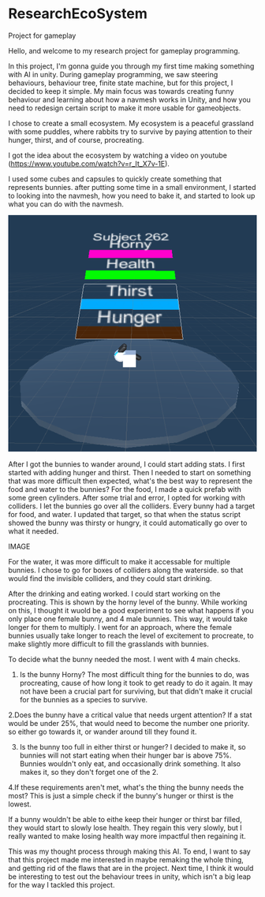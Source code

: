 # ResearchEcoSystem
Project for gameplay

Hello, and welcome to my research project for gameplay programming.

In this project, I'm gonna guide you through my first time making something with AI in unity.
During gameplay programming, we saw steering behaviours, behaviour tree, finite state machine, but for this project, I decided to keep it simple.
My main focus was towards creating funny behaviour and learning about how a navmesh works in Unity, and how you need to redesign certain script to make it more usable for gameobjects.

I chose to create a small ecosystem. My ecosystem is a peaceful grassland with some puddles, where rabbits try to survive by paying attention to their hunger, thirst, and of course, procreating.

I got the idea about the ecosystem by watching a video on youtube (https://www.youtube.com/watch?v=r_It_X7v-1E). 

I used some cubes and capsules to quickly create something that represents bunnies. after putting some time in a small environment, I started to looking into the navmesh, how you need to bake it, and started to look up what you can do with the navmesh.

![alt text](https://github.com/Eonaap/ResearchEcoSystem/blob/master/Bunny.png?raw=true)

After I got the bunnies to wander around, I could start adding stats. I first started with adding hunger and thirst. Then I needed to start on something that was more difficult then expected, what's the best way to represent the food and water to the bunnies?
For the food, I made a quick prefab with some green cylinders. After some trial and error, I opted for working with colliders. I let the bunnies go over all the colliders. Every bunny had a target for food, and water. I updated that target, so that when the status script showed the bunny was thirsty or hungry, it could automatically go over to what it needed. 

IMAGE

For the water, it was more difficult to make it accessable for multiple bunnies. I chose to go for boxes of colliders along the waterside. so that would find the invisible colliders, and they could start drinking.

After the drinking and eating worked. I could start working on the procreating. This is shown by the horny level of the bunny. While working on this, I thought it wuold be a good experiment to see what happens if you only place one female bunny, and 4 male bunnies. This way, it would take longer for them to multiply.
I went for an approach, where the female bunnies usually take longer to reach the level of excitement to procreate, to make slightly more difficult to fill the grasslands with bunnies.

To decide what the bunny needed the most. I went with 4 main checks. 
1. Is the bunny Horny?
The most difficult thing for the bunnies to do, was procreating, cause of how long it took to get ready to do it again. It may not have been a crucial part for surviving, but that didn't make it crucial for the bunnies as a species to survive.

2.Does the bunny have a critical value that needs urgent attention?
If a stat would be under 25%, that would need to become the number one priority. so either go towards it, or wander around till they found it.

3. Is the bunny too full in either thirst or hunger?
I decided to make it, so bunnies will not start eating when their hunger bar is above 75%. Bunnies wouldn't only eat, and occasionally drink something. It also makes it, so they don't forget one of the 2.

4.If these requirements aren't met, what's the thing the bunny needs the most?
This is just a simple check if the bunny's hunger or thirst is the lowest.

If a bunny wouldn't be able to eithe keep their hunger or thirst bar filled, they would start to slowly lose health. They regain this very slowly, but I really wanted to make losing health way more impactful then regaining it. 

This was my thought process through making this AI.
To end, I want to say that this project made me interested in maybe remaking the whole thing, and getting rid of the flaws that are in the project. Next time, I think it would be interesting to test out the behaviour trees in unity, which isn't a big leap for the way I tackled this project.

